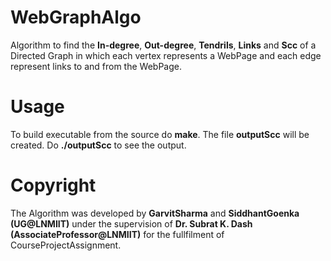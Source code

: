 WebGraphAlgo
============

Algorithm to find the **In-degree**, **Out-degree**, **Tendrils**, **Links** and **Scc** of a Directed Graph in which each vertex represents a WebPage and each edge represent links to and from the WebPage.

Usage
=====

To build executable from the source do **make**. The file **outputScc** will be created. Do **./outputScc** to see the 
output.

Copyright
=========

The Algorithm was developed by **GarvitSharma** and **SiddhantGoenka** **(UG@LNMIIT)** under the supervision of **Dr. Subrat K. Dash** **(AssociateProfessor@LNMIIT)** for the fullfilment of CourseProjectAssignment.
